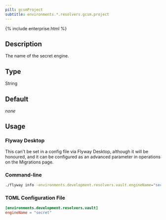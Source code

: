 ```yaml
---
pill: gcsmProject
subtitle: environments.*.resolvers.gcsm.project
---
```


{% include enterprise.html %}

## Description

The name of the secret engine.

## Type

String

## Default

<i>none</i>

## Usage

### Flyway Desktop

This can't be set in a config file via Flyway Desktop, although it will be honoured, and it can be configured as an advanced parameter in operations on the Migrations page.

### Command-line

```bash
./flyway info -environments.development.resolvers.vault.engineName="secret"
```

### TOML Configuration File

```toml
[environments.development.resolvers.vault]
engineName = "secret"
```
